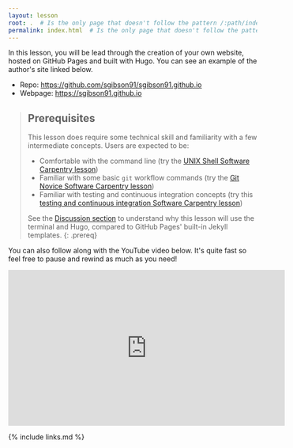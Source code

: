```yaml
---
layout: lesson
root: .  # Is the only page that doesn't follow the pattern /:path/index.html
permalink: index.html  # Is the only page that doesn't follow the pattern /:path/index.html
---
```


In this lesson, you will be lead through the creation of your own website, hosted on GitHub Pages and built with Hugo.
You can see an example of the author's site linked below.

- Repo: <https://github.com/sgibson91/sgibson91.github.io>
- Webpage: <https://sgibson91.github.io>

> ## Prerequisites
>
> This lesson does require some technical skill and familiarity with a few intermediate concepts.
> Users are expected to be:
>
> - Comfortable with the command line (try the [UNIX Shell Software Carpentry lesson](http://swcarpentry.github.io/shell-novice))
> - Familiar with some basic `git` workflow commands (try the [Git Novice Software Carpentry lesson](http://swcarpentry.github.io/git-novice))
> - Familiar with testing and continuous integration concepts (try this [testing and continuous integration Software Carpentry lesson](http://carpentries-incubator.github.io/python-testing/))
>
> See the [Discussion section](_extras/discuss.md) to understand why this lesson will use the terminal and Hugo, compared to GitHub Pages' built-in Jekyll templates.
{: .prereq}

You can also follow along with the YouTube video below.
It's quite fast so feel free to pause and rewind as much as you need!

<center><iframe width="560" height="315" src="https://www.youtube.com/embed/_STFQc9Y2zY" title="YouTube video player" frameborder="0" allow="accelerometer; autoplay; clipboard-write; encrypted-media; gyroscope; picture-in-picture" allowfullscreen></iframe></center>

{% include links.md %}
